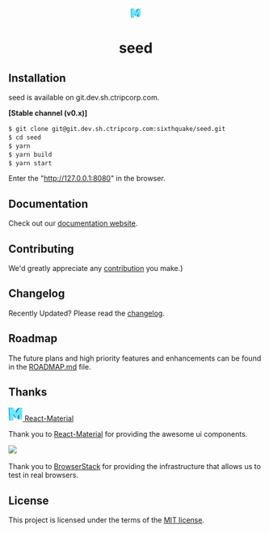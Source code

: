 <p align="center">
  <a href="/" rel="noopener" target="_blank"><img width="20" src="/public/logo.png" alt="logo"></a></p>
</p>

<h1 align="center">seed</h1>


## Installation

seed is available on git.dev.sh.ctripcorp.com.

**[Stable channel (v0.x)]**
```sh
$ git clone git@git.dev.sh.ctripcorp.com:sixthquake/seed.git
$ cd seed
$ yarn
$ yarn build
$ yarn start
```
Enter the "http://127.0.0.1:8080" in the browser.

## Documentation

Check out our [documentation website](/).

## Contributing

We'd greatly appreciate any [contribution](/CONTRIBUTING.md) you make.)

## Changelog

Recently Updated?
Please read the [changelog](/CHANGELOG.md).

## Roadmap

The future plans and high priority features and enhancements can be found in the [ROADMAP.md](/ROADMAP.md) file.

## Thanks

[<img src="https://raw.githubusercontent.com/6thquake/react-material/develop/static/icons/150x150.png" height="28"> React-Material](https://github.com/6thquake/react-material)

Thank you to [React-Material](https://github.com/6thquake/react-material) for providing the awesome ui components.

[<img src="https://www.browserstack.com/images/mail/browserstack-logo-footer.png" width="120">](https://www.browserstack.com/)

Thank you to [BrowserStack](https://www.browserstack.com/) for providing the infrastructure that allows us to test in real browsers.

## License

This project is licensed under the terms of the
[MIT license](/LICENSE).
